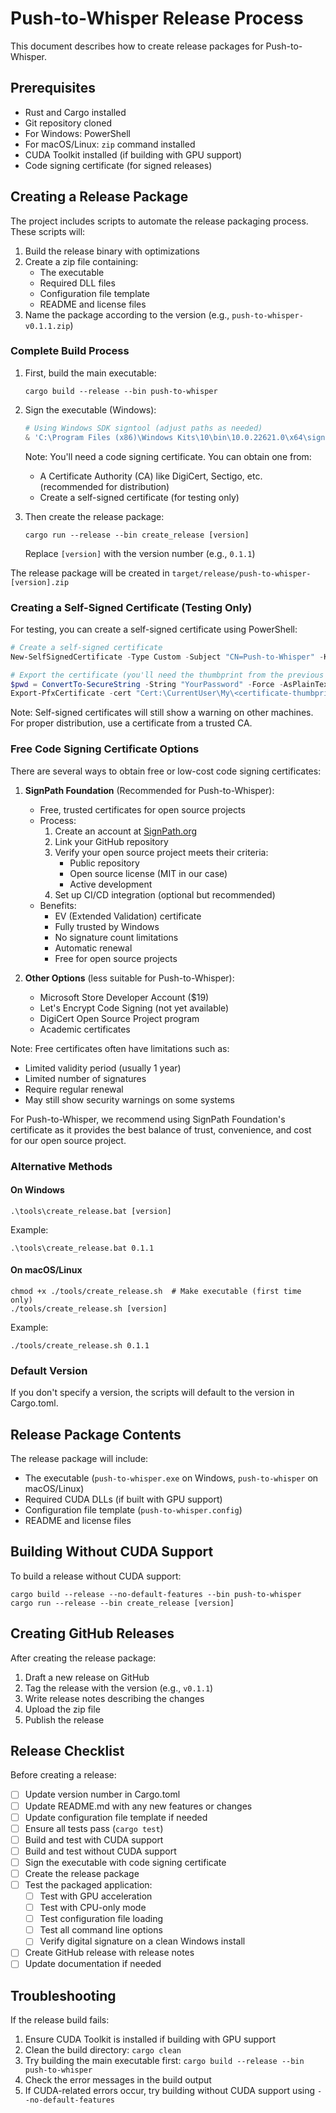 # Push-to-Whisper Release Process

This document describes how to create release packages for Push-to-Whisper.

## Prerequisites

- Rust and Cargo installed
- Git repository cloned
- For Windows: PowerShell
- For macOS/Linux: `zip` command installed
- CUDA Toolkit installed (if building with GPU support)
- Code signing certificate (for signed releases)

## Creating a Release Package

The project includes scripts to automate the release packaging process. These scripts will:

1. Build the release binary with optimizations
2. Create a zip file containing:
   - The executable
   - Required DLL files
   - Configuration file template
   - README and license files
3. Name the package according to the version (e.g., `push-to-whisper-v0.1.1.zip`)

### Complete Build Process

1. First, build the main executable:
   ```
   cargo build --release --bin push-to-whisper
   ```

2. Sign the executable (Windows):
   ```powershell
   # Using Windows SDK signtool (adjust paths as needed)
   & 'C:\Program Files (x86)\Windows Kits\10\bin\10.0.22621.0\x64\signtool.exe' sign /tr http://timestamp.digicert.com /td sha256 /fd sha256 /a "target\release\push-to-whisper.exe"
   ```
   Note: You'll need a code signing certificate. You can obtain one from:
   - A Certificate Authority (CA) like DigiCert, Sectigo, etc. (recommended for distribution)
   - Create a self-signed certificate (for testing only)

3. Then create the release package:
   ```
   cargo run --release --bin create_release [version]
   ```
   Replace `[version]` with the version number (e.g., `0.1.1`)

The release package will be created in `target/release/push-to-whisper-[version].zip`

### Creating a Self-Signed Certificate (Testing Only)

For testing, you can create a self-signed certificate using PowerShell:

```powershell
# Create a self-signed certificate
New-SelfSignedCertificate -Type Custom -Subject "CN=Push-to-Whisper" -KeyUsage DigitalSignature -FriendlyName "Push-to-Whisper Certificate" -CertStoreLocation "Cert:\CurrentUser\My" -TextExtension @("2.5.29.37={text}1.3.6.1.5.5.7.3.3", "2.5.29.19={text}")

# Export the certificate (you'll need the thumbprint from the previous command)
$pwd = ConvertTo-SecureString -String "YourPassword" -Force -AsPlainText
Export-PfxCertificate -cert "Cert:\CurrentUser\My\<certificate-thumbprint>" -FilePath push-to-whisper.pfx -Password $pwd
```

Note: Self-signed certificates will still show a warning on other machines. For proper distribution, use a certificate from a trusted CA.

### Free Code Signing Certificate Options

There are several ways to obtain free or low-cost code signing certificates:

1. **SignPath Foundation** (Recommended for Push-to-Whisper):
   - Free, trusted certificates for open source projects
   - Process:
     1. Create an account at [SignPath.org](https://signpath.org)
     2. Link your GitHub repository
     3. Verify your open source project meets their criteria:
        - Public repository
        - Open source license (MIT in our case)
        - Active development
     4. Set up CI/CD integration (optional but recommended)
   - Benefits:
     - EV (Extended Validation) certificate
     - Fully trusted by Windows
     - No signature count limitations
     - Automatic renewal
     - Free for open source projects

2. **Other Options** (less suitable for Push-to-Whisper):
   - Microsoft Store Developer Account ($19)
   - Let's Encrypt Code Signing (not yet available)
   - DigiCert Open Source Project program
   - Academic certificates

Note: Free certificates often have limitations such as:
- Limited validity period (usually 1 year)
- Limited number of signatures
- Require regular renewal
- May still show security warnings on some systems

For Push-to-Whisper, we recommend using SignPath Foundation's certificate as it provides the best balance of trust, convenience, and cost for our open source project.

### Alternative Methods

#### On Windows

```
.\tools\create_release.bat [version]
```

Example:
```
.\tools\create_release.bat 0.1.1
```

#### On macOS/Linux

```
chmod +x ./tools/create_release.sh  # Make executable (first time only)
./tools/create_release.sh [version]
```

Example:
```
./tools/create_release.sh 0.1.1
```

### Default Version

If you don't specify a version, the scripts will default to the version in Cargo.toml.

## Release Package Contents

The release package will include:

- The executable (`push-to-whisper.exe` on Windows, `push-to-whisper` on macOS/Linux)
- Required CUDA DLLs (if built with GPU support)
- Configuration file template (`push-to-whisper.config`)
- README and license files

## Building Without CUDA Support

To build a release without CUDA support:

```
cargo build --release --no-default-features --bin push-to-whisper
cargo run --release --bin create_release [version]
```

## Creating GitHub Releases

After creating the release package:

1. Draft a new release on GitHub
2. Tag the release with the version (e.g., `v0.1.1`)
3. Write release notes describing the changes
4. Upload the zip file
5. Publish the release

## Release Checklist

Before creating a release:

- [ ] Update version number in Cargo.toml
- [ ] Update README.md with any new features or changes
- [ ] Update configuration file template if needed
- [ ] Ensure all tests pass (`cargo test`)
- [ ] Build and test with CUDA support
- [ ] Build and test without CUDA support
- [ ] Sign the executable with code signing certificate
- [ ] Create the release package
- [ ] Test the packaged application:
  - [ ] Test with GPU acceleration
  - [ ] Test with CPU-only mode
  - [ ] Test configuration file loading
  - [ ] Test all command line options
  - [ ] Verify digital signature on a clean Windows install
- [ ] Create GitHub release with release notes
- [ ] Update documentation if needed

## Troubleshooting

If the release build fails:

1. Ensure CUDA Toolkit is installed if building with GPU support
2. Clean the build directory: `cargo clean`
3. Try building the main executable first: `cargo build --release --bin push-to-whisper`
4. Check the error messages in the build output
5. If CUDA-related errors occur, try building without CUDA support using `--no-default-features`